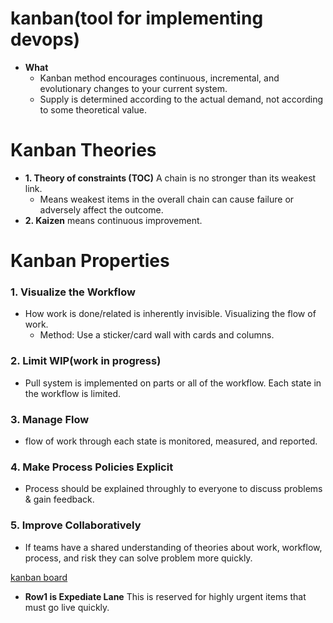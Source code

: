 # kanban(tool for implementing devops)
- **What**
  - Kanban method encourages continuous, incremental, and evolutionary changes to your current system.
  - Supply is determined according to the actual demand, not according to some theoretical value.
  
# Kanban Theories
- **1. Theory of constraints (TOC)** A chain is no stronger than its weakest link. 
  - Means weakest items in the overall chain can cause failure or adversely affect the outcome.
- **2. Kaizen** means continuous improvement.

# Kanban Properties
### 1. Visualize the Workflow 
- How work is done/related is inherently invisible. Visualizing the flow of work.
  - Method: Use a sticker/card wall with cards and columns.
### 2. Limit WIP(work in progress)
- Pull system is implemented on parts or all of the workflow. Each state in the workflow is limited.
### 3. Manage Flow
- flow of work through each state is monitored, measured, and reported.
### 4. Make Process Policies Explicit
- Process should be explained throughly to everyone to discuss problems & gain feedback.
### 5. Improve Collaboratively
- If teams have a shared understanding of theories about work, workflow, process, and risk they can solve problem more quickly.

[kanban board](https://i.ibb.co/LkRwDQs/kanban-board.png)
- **Row1 is Expediate Lane** This is reserved for highly urgent items that must go live quickly.
